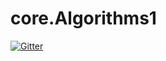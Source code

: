 # core.Algorithms1

[![Gitter](https://badges.gitter.im/Join%20Chat.svg)](https://gitter.im/MykolaBova/core.Algorithms1?utm_source=badge&utm_medium=badge&utm_campaign=pr-badge&utm_content=badge)